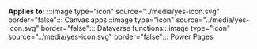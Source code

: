 **Applies to:** :::image type="icon" source="../media/yes-icon.svg" border="false"::: Canvas apps:::image type="icon" source="../media/yes-icon.svg" border="false"::: Dataverse functions:::image type="icon" source="../media/yes-icon.svg" border="false"::: Power Pages
